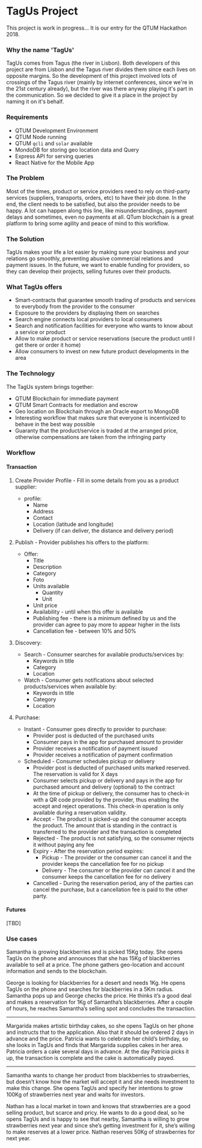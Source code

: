 # TagUs Project

This project is work in progress... It is our entry for the QTUM Hackathon 2018.

### Why the name 'TagUs'

TagUs comes from Tagus (the river in Lisbon). Both developers of this project are from Lisbon and the Tagus river divides them since
each lives on opposite margins. So the development of this project involved lots of crossings of the Tagus river (mainly by
internet conferences, since we're in the 21st century already), but the river was there anyway playing it's part in the communication. So we decided
to give it a place in the project by naming it on it's behalf.

### Requirements

* QTUM Development Environment
* QTUM Node running
* QTUM `qcli` and `solar` available
* MondoDB for storing geo location data and Query
* Express API for serving queries
* React Native for the Mobile App

### The Problem

Most of the times, product or service providers need to rely on third-party services (suppliers, transports, orders, etc) to have their job done. In the end, the client needs to be satisfied, but also the provider needs to be happy. 
A lot can happen along this line, like misunderstandings, payment delays and sometimes, even no payments at all.
QTum blockchain is a great platform to bring some agility and peace of mind to this workflow.

### The Solution

TagUs makes your life a lot easier by making sure your business and your relations go smoothly, preventing abusive commercial relations and payment issues.
In the future, we want to enable funding for providers, so they can develop their projects, selling futures over their products.

### What TagUs offers

* Smart-contracts that guarantee smooth trading of products and services to everybody from the provider to the consumer
* Exposure to the providers by displaying them on searches
* Search engine connects local providers to local consumers
* Search and notification facilities for everyone who wants to know about a service or product
* Allow to make product or service reservations (secure the product until I get there or order it home)
* Allow consumers to invest on new future product developments in the area

### The Technology

The TagUs system brings together:
* QTUM Blockchain for immediate payment
* QTUM Smart Contracts for mediation and escrow
* Geo location on Blockchain through an Oracle export to MongoDB
* Interesting workflow that makes sure that everyone is incentivized to behave in the best way possible
* Guaranty that the product/service is traded at the arranged price, otherwise compensations are taken from the infringing party

### Workflow

#### Transaction
1. Create Provider Profile - Fill in some details from you as a product supplier:
    * profile:
        * Name
        * Address
        * Contact
        * Location (latitude and longitude)
        * Delivery (if can deliver, the distance and delivery period)

1. Publish - Provider publishes his offers to the platform:
    * Offer:
        * Title
        * Description
        * Category
        * Foto
        * Units available
            * Quantity
            * Unit
        * Unit price
        * Availability - until when this offer is available
        * Publishing fee - there is a minimum defined by us and the provider can agree to pay more to appear higher in the lists
        * Cancellation fee - between 10% and 50%
2. Discovery:
    * Search - Consumer searches for available products/services by:
        * Keywords in title
        * Category
        * Location
    * Watch - Consumer gets notifications about selected products/services when available by:
        * Keywords in title
        * Category
        * Location
3. Purchase:
    * Instant - Consumer goes directly to provider to purchase:
        * Provider post is deducted of the purchased units
        * Consumer pays in the app for purchased amount to provider
        * Provider receives a notification of payment issued
        * Provider receives a notification of payment confirmation
    * Scheduled - Consumer schedules pickup or delivery
        * Provider post is deducted of purchased units marked reserved. The reservation is valid for X days
        * Consumer selects pickup or delivery and pays in the app for purchased amount and delivery (optional) to the contract
        * At the time of pickup or delivery, the consumer has to check-in with a QR code provided by the provider, thus enabling the accept and reject operations. This check-in operation is only available during a reservation validity.
        * Accept - The product is picked-up and the consumer accepts the product. The amount that is standing in the contract is transferred to the provider and the transaction is completed
        * Rejected - The product is not satisfying, so the consumer rejects it without paying any fee
        * Expiry - After the reservation period expires:
            * Pickup - The provider or the consumer can cancel it and the provider keeps the cancellation fee for no pickup
            * Delivery - The consumer or the provider can cancel it and the consumer keeps the cancellation fee for no delivery
        * Cancelled - During the reservation period, any of the parties can cancel the purchase, but a cancellation fee is paid to the other party.

#### Futures

[TBD]

### Use cases

Samantha is growing blackberries and is picked 15Kg today. She opens TagUs on the phone and announces that she has 15Kg of blackberries available to sell at a price. The phone gathers geo-location and account information and sends to the blockchain.

George is looking for blackberries for a desert and needs 1Kg. He opens TagUs on the phone and searches for blackberries in a 5Km radius. Samantha pops up and George checks the price. He thinks it’s a good deal and makes a reservation for 1Kg of Samantha’s blackberries. After a couple of hours, he reaches Samantha’s selling spot and concludes the transaction.

------------

Margarida makes artistic birthday cakes, so she opens TagUs on her phone and instructs that to the application. Also that it should be ordered 2 days in advance and the price. Patricia wants to celebrate her child’s birthday, so she looks in TagUs and finds that Margarida supplies cakes in her area. Patricia orders a cake several days in advance. At the day Patricia picks it up, the transaction is complete and the cake is automatically payed.

------------

Samantha wants to change her product from blackberries to strawberries, but doesn’t know how the market will accept it and she needs investment to make this change. She opens TagUs and specify her intentions to grow 100Kg of strawberries next year and waits for investors.

Nathan has a local market in town and knows that strawberries are a good selling product, but scarce and pricy. He wants to do a good deal, so he opens TagUs and is happy to see that nearby, Samantha is willing to grow strawberries next year and since she’s getting investment for it, she’s willing to make reserves at a lower price. Nathan reserves 50Kg of strawberries for next year.

